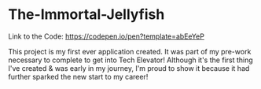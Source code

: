 # The-Immortal-Jellyfish

Link to the Code: https://codepen.io/pen?template=abEeYeP

This project is my first ever application created. It was part of my pre-work necessary to complete to get into Tech Elevator! Although it's the first thing I've created &amp; was early in my journey, I'm proud to show it because it had further sparked the new start to my career! 
